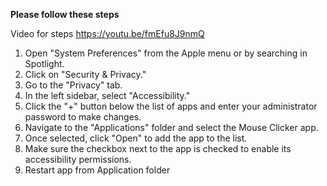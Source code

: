 **Please follow these steps**

Video for steps https://youtu.be/fmEfu8J9nmQ


1. Open "System Preferences" from the Apple menu or by searching in Spotlight.
2. Click on "Security & Privacy."
3. Go to the "Privacy" tab.
4. In the left sidebar, select "Accessibility."
5. Click the "+" button below the list of apps and enter your administrator password to make changes.
6. Navigate to the "Applications" folder and select the Mouse Clicker app.
7. Once selected, click "Open" to add the app to the list.
8. Make sure the checkbox next to the app is checked to enable its accessibility permissions.
9. Restart app from Application folder
